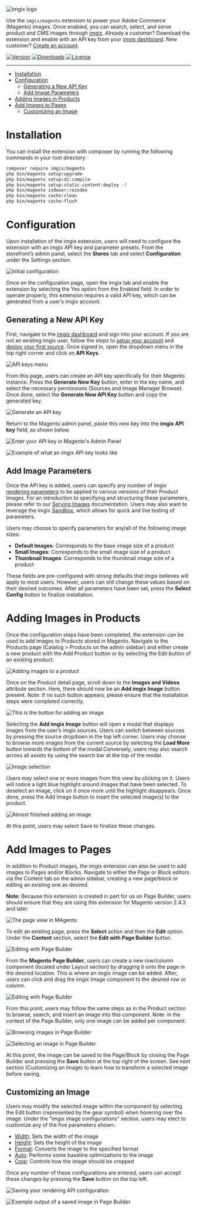<!-- ix-docs-ignore -->
![imgix logo](https://assets.imgix.net/sdk-imgix-logo.svg)

Use the `imgix/magento` extension to power your Adobe Commerce (Magento) images. Once enabled, you can search, select, and serve product and CMS images through [imgix](https://www.imgix.com/). Already a customer? Download the extension and enable with an API key from your [imgix dashboard](https://dashboard.imgix.com/api-keys). New customer? [Create an account](https://dashboard.imgix.com/sign-up).

[![Version](https://img.shields.io/packagist/v/imgix/magento.svg)](https://packagist.org/packages/imgix/magento)
[![Downloads](https://img.shields.io/packagist/dt/imgix/magento)](https://packagist.org/packages/imgix/magento)
[![License](https://img.shields.io/github/license/imgix/magento)](https://github.com/imgix/magento/blob/main/LICENSE)

---
<!-- /ix-docs-ignore -->

<!-- NB: Run `npx markdown-toc README.md --maxdepth 4 | sed -e 's/[[:space:]]\{2\}/    /g'` to generate TOC, and copy the result from the terminal to replace the TOC below :) -->

<!-- prettier-ignore-start -->

<!-- toc -->

- [Installation](#installation)
- [Configuration](#configuration)
  - [Generating a New API Key](#generating-a-new-api-key)
  - [Add Image Parameters](#add-image-parameters)
- [Adding Images in Products](#adding-images-in-products)
- [Add Images to Pages](#add-images-to-pages)
  - [Customizing an Image](#customizing-an-image)

<!-- tocstop -->

<!-- prettier-ignore-end -->

# Installation

You can install the extension with composer by running the following commands in your root directory:

```bash
composer require imgix/magento
php bin/magento setup:upgrade
php bin/magento setup:di:compile
php bin/magento setup:static-content:deploy -f
php bin/magento indexer:reindex
php bin/magento cache:clean
php bin/magento cache:flush
```

# Configuration

Upon installation of the imgix extension, users will need to configure the extension with an imgix API key and parameter presets. From the storefront’s admin panel, select the **Stores** tab and select **Configuration** under the Settings section. 

![Initial configuration](https://assets.imgix.net/sdk/magento/01-configuration.png?pad=40&w=1520&mask-bg=E8F0F4&mask=corners&corner-radius=12&bg=E8F0F4&auto=compress,format)

Once on the configuration page, open the imgix tab and enable the extension by selecting the Yes option from the Enabled field. In order to operate properly, this extension requires a valid API key, which can be generated from a user’s imgix account.

## Generating a New API Key

First, navigate to the [imgix dashboard](https://dashboard.imgix.com/api-keys) and sign into your account. If you are not an existing imgix user, follow the steps to [setup your account](https://dashboard.imgix.com/sign-up) and [deploy your first source](https://docs.imgix.com/setup/quick-start). Once signed in, open the dropdown menu in the top right corner and click on **API Keys**. 

![API keys menu](https://assets.imgix.net/sdk/magento/02-api_key.png?pad=40&w=1520&mask-bg=E8F0F4&mask=corners&corner-radius=12&bg=E8F0F4&auto=compress,format)

From this page, users can create an API key specifically for their Magento instance. Press the **Generate New Key** button, enter in the key name, and select the necessary permissions (Sources and Image Manager Browse). Once done, select the **Generate New API Key** button and copy the generated key.

![Generate an API key](https://assets.imgix.net/sdk/magento/03-generate_api_key.png?pad=40&w=1520&mask-bg=E8F0F4&mask=corners&corner-radius=12&bg=E8F0F4&auto=compress,format)

Return to the Magento admin panel, paste this new key into the **imgix API key** field, as shown below.

![Enter your API key in Magento's Admin Panel](https://assets.imgix.net/sdk/magento/05-api_key_example.png?pad=40&w=1520&mask-bg=E8F0F4&mask=corners&corner-radius=12&bg=E8F0F4&auto=compress,format)

![Example of what an imgix API key looks like](https://assets.imgix.net/sdk/magento/04-enter_api_key.png?pad=40&w=1520&mask-bg=E8F0F4&mask=corners&corner-radius=12&bg=E8F0F4&auto=compress,format)

## Add Image Parameters

Once the API key is added, users can specify any number of imgix [rendering parameters](https://docs.imgix.com/apis/rendering) to be applied to various versions of their Product Images. For an introduction to specifying and structuring these parameters, please refer to our [Serving Images](https://docs.imgix.com/setup/serving-assets#applying-parameters) documentation. Users may also want to leverage the imgix [Sandbox](https://sandbox.imgix.com/create), which allows for quick and live testing of parameters.

Users may choose to specify parameters for any/all of the following image sizes:

- **Default Images**: Corresponds to the base image size of a product
- **Small Images**: Corresponds to the small image size of a product
- **Thumbnail Images**: Corresponds to the thumbnail image size of a product

These fields are pre-configured with strong defaults that imgix believes will apply to most users. However, users can still change these values based on their desired outcomes. After all parameters have been set, press the **Select Config** button to finalize installation.

# Adding Images in Products

Once the configuration steps have been completed, the extension can be used to add images to Products stored in Magento. Navigate to the Products page (Catalog > Products on the admin sidebar) and either create a new product with the Add Product button or by selecting the Edit button of an existing product.

![Adding images to a product](https://assets.imgix.net/sdk/magento/06-adding_images.png?pad=40&w=1520&mask-bg=E8F0F4&mask=corners&corner-radius=12&bg=E8F0F4&auto=compress,format)

Once on the Product detail page, scroll down to the **Images and Videos** attribute section. Here, there should now be an **Add imgix Image** button present. Note: if no such button appears, please ensure that the installation steps were completed correctly.

![This is the button for adding an image](https://assets.imgix.net/sdk/magento/07-add_image_button.png?pad=40&w=1520&mask-bg=E8F0F4&mask=corners&corner-radius=12&bg=E8F0F4&auto=compress,format)

Selecting the **Add imgix Image** button will open a modal that displays images from the user’s imgix sources. Users can switch between sources by pressing the source dropdown in the top left corner. Users may choose to browse more images from the current source by selecting the **Load More** button towards the bottom of the modal.Conversely, users may also search across all assets by using the search bar at the top of the modal.

![Image selection](https://assets.imgix.net/sdk/magento/08-image_selection.png?pad=40&w=1520&mask-bg=E8F0F4&mask=corners&corner-radius=12&bg=E8F0F4&auto=compress,format)

Users may select one or more images from this view by clicking on it. Users will notice a light blue highlight around images that have been selected. To deselect an image, click on it once more until the highlight disappears. Once done, press the Add Image button to insert the selected image(s) to the product. 

![Almost finished adding an image](https://assets.imgix.net/sdk/magento/09-image_added.png?pad=40&w=1520&mask-bg=E8F0F4&mask=corners&corner-radius=12&bg=E8F0F4&auto=compress,format)

At this point, users may select Save to finalize these changes.

# Add Images to Pages

In addition to Product images, the imgix extension can also be used to add images to Pages and/or Blocks. Navigate to either the Page or Block editors via the Content tab on the admin sidebar, creating a new page/block or editing an existing one as desired.

**Note:** Because this extension is created in part for us on Page Builder, users should ensure that they are using this extension for Magento version 2.4.3 and later.

![The page view in MAgento](https://assets.imgix.net/sdk/magento/09-image_added.png?pad=40&w=1520&mask-bg=E8F0F4&mask=corners&corner-radius=12&bg=E8F0F4&auto=compress,format)

To edit an existing page, press the **Select** action and then the **Edit** option. Under the **Content** section, select the **Edit with Page Builder** button. 

![Editing with Page Builder](https://assets.imgix.net/sdk/magento/11-edit_page.png?pad=40&w=1520&mask-bg=E8F0F4&mask=corners&corner-radius=12&bg=E8F0F4&auto=compress,format)

From the **Magento Page Builder**, users can create a new row/column component (located under Layout section) by dragging it onto the page in the desired location. This is where an imgix image can be added. After, users can click and drag the imgix Image component to the desired row or column.

![Editing with Page Builder](https://assets.imgix.net/sdk/magento/12-editing_page_builder.png?pad=40&w=1520&mask-bg=E8F0F4&mask=corners&corner-radius=12&bg=E8F0F4&auto=compress,format)

From this point, users may follow the same steps as in the Product section to browse, search, and insert an image into this component. Note: in the context of the Page Builder, only one image can be added per component.

![Browsing images in Page Builder](https://assets.imgix.net/sdk/magento/13-browsing_images.png?pad=40&w=1520&mask-bg=E8F0F4&mask=corners&corner-radius=12&bg=E8F0F4&auto=compress,format)

![Selecting an image in Page Builder](https://assets.imgix.net/sdk/magento/14-selecting_an_image_in_page_builder.png?pad=40&w=1520&mask-bg=E8F0F4&mask=corners&corner-radius=12&bg=E8F0F4&auto=compress,format)

At this point, the image can be saved to the Page/Block by closing the Page Builder and pressing the **Save** button at the top right of the screen. See next section (Customizing an Image) to learn how to transform a selected image before saving.

## Customizing an Image

Users may modify the selected image within the component by selecting the Edit button (represented by the gear symbol) when hovering over the image. Under the “imgix image configurations” section, users may elect to customize any of the five parameters shown:

- [Width](https://docs.imgix.com/apis/rendering/size/w): Sets the width of the image
- [Height](https://docs.imgix.com/apis/rendering/size/h): Sets the height of the image
- [Format](https://docs.imgix.com/apis/rendering/format/fm): Converts the image to the specified format
- [Auto](https://docs.imgix.com/apis/rendering/auto/auto): Performs some baseline optimizations to the image
- [Crop](https://docs.imgix.com/apis/rendering/size/crop): Controls how the image should be cropped

Once any number of these configurations are entered, users can accept these changes by pressing the **Save** button on the top left.

![Saving your rendering API configuration](https://assets.imgix.net/sdk/magento/15-saving_configuration.png?pad=40&w=1520&mask-bg=E8F0F4&mask=corners&corner-radius=12&bg=E8F0F4&auto=compress,format)

![Example output of a saved image in Page Builder](https://assets.imgix.net/sdk/magento/16-page_builder_saved_example.png?pad=40&w=1520&mask-bg=E8F0F4&mask=corners&corner-radius=12&bg=E8F0F4&auto=compress,format)
